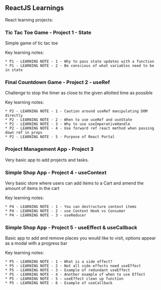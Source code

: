 ## ReactJS Learnings
React learning projects:


### Tic Tac Toe Game - Project 1 - State
Simple game of tic tac toe

Key learning notes: 
```
* P1 - LEARNING NOTE - 1 - Why to pass state updates with a function
* P1 - LEARNING NOTE - 2 - Be conscious of what variables need to be in state
```
### Final Countdown Game - Project 2 - useRef
Challenge to stop the timer as close to the given allotted time as possible

Key learning notes: 
```
* P2 - LEARNING NOTE - 1 - Caution around useRef manipulating DOM directly
* P2 - LEARNING NOTE - 2 - When to use useRef and useState
* P2 - LEARNING NOTE - 3 - Why to use useImperativeHandle 
* P2 - LEARNING NOTE - 4 - Use forward ref react method when passing down ref in props
* P2 - LEARNING NOTE - 5 - Purpose of React Portal
```

### Project Management App - Project 3 
Very basic app to add projects and tasks.

### Simple Shop App - Project 4 - useContext
Very basic store where users can add items to a Cart and amend the amount of items in the cart

Key learning notes:
```
* P4 - LEARNING NOTE - 1 - You can destructure context items
* P4 - LEARNING NOTE - 2 - use Context Hook vs Consumer
* P4 - LEARNING NOTE - 3 - useReducer
```

### Simple Shop App - Project 5 - useEffect & useCallback
Basic app to add and remove places you would like to visit, options appear as a modal with a progress bar

Key learning notes:
```
* P5 - LEARNING NOTE - 1 - What is a side effect?
* P5 - LEARNING NOTE - 2 - Not all side effects need useEffect
* P5 - LEARNING NOTE - 3 - Example of redundant useEffect
* P5 - LEARNING NOTE - 4 - Another example of when to use Effect 
* P5 - LEARNING NOTE - 5 - useEffect clean up function
* P5 - LEARNING NOTE - 6 - Example of useCallback
```
